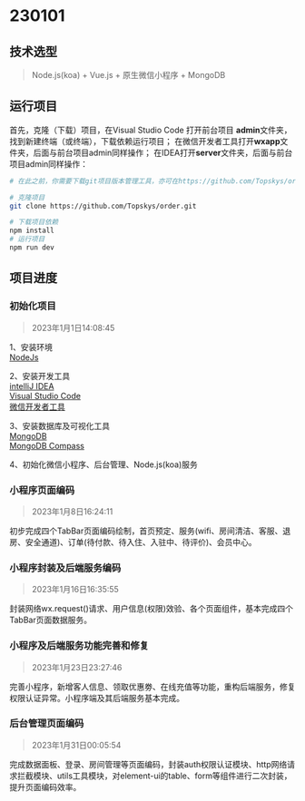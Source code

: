 # 230101

## 技术选型
> Node.js(koa) + Vue.js + 原生微信小程序 + MongoDB


## 运行项目

首先，克隆（下载）项目，在Visual Studio Code 打开前台项目 **admin**文件夹，找到新建终端（或终端），下载依赖运行项目；
在微信开发者工具打开**wxapp**文件夹，后面与前台项目admin同样操作；
在IDEA打开**server**文件夹，后面与前台项目admin同样操作：
```bash
# 在此之前，你需要下载git项目版本管理工具，亦可在https://github.com/Topskys/order.git上直接下载项目zip再导入编译器运行

# 克隆项目
git clone https://github.com/Topskys/order.git

# 下载项目依赖
npm install
# 运行项目
npm run dev
```



## 项目进度

### 初始化项目
> 2023年1月1日14:08:45

1、安装环境  
[NodeJs](https://nodejs.org/dist/v18.13.0/node-v18.13.0-x64.msi)

2、安装开发工具  
[intelliJ IDEA](https://www.jetbrains.com/)  
[Visual Studio Code](https://code.visualstudio.com/)  
[微信开发者工具](https://developers.weixin.qq.com/miniprogram/dev/devtools/download.html)

3、安装数据库及可视化工具  
[MongoDB](https://www.mongodb.com/)  
[MongoDB Compass](https://www.mongodb.com/products/compass)

4、初始化微信小程序、后台管理、Node.js(koa)服务  

### 小程序页面编码
> 2023年1月8日16:24:11

初步完成四个TabBar页面编码绘制，首页预定、服务(wifi、房间清洁、客服、退房、安全通道)、订单(待付款、待入住、入驻中、待评价)、会员中心。


### 小程序封装及后端服务编码
> 2023年1月16日16:35:55

封装网络wx.request()请求、用户信息(权限)效验、各个页面组件，基本完成四个TabBar页面数据服务。


### 小程序及后端服务功能完善和修复
> 2023年1月23日23:27:46

完善小程序，新增客人信息、领取优惠劵、在线充值等功能，重构后端服务，修复权限认证异常。小程序端及其后端服务基本完成。




### 后台管理页面编码
> 2023年1月31日00:05:54

完成数据面板、登录、房间管理等页面编码，封装auth权限认证模块、http网络请求拦截模块、utils工具模块，对element-ui的table、form等组件进行二次封装，提升页面编码效率。


